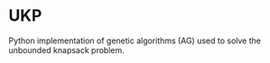# UKP
Python implementation of genetic algorithms (AG) used to solve the unbounded knapsack problem.
